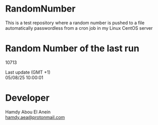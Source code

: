 # RandomNumber    
This is a test repository where a random number is pushed to a file automatically passwordless from a cron job in my Linux CentOS server    
# Random Number of the last run   
10713
      
Last update (GMT +1)    
05/08/25 10:00:01
# Developer    
Hamdy Abou El Anein   
hamdy.aea@protonmail.com
